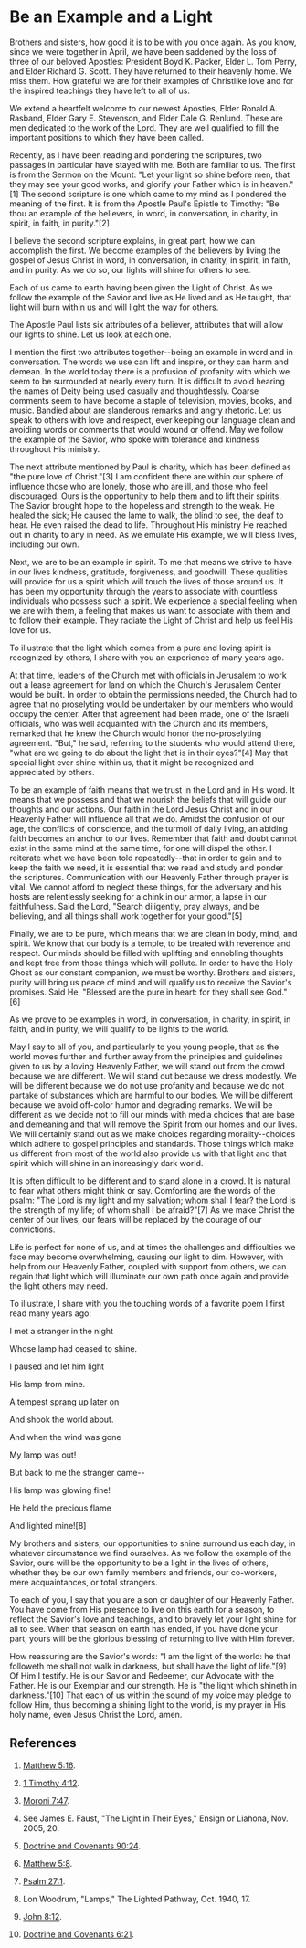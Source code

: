 # Be an Example and a Light

Brothers and sisters, how good it is to be with you once again. As you know,
since we were together in April, we have been saddened by the loss of three of
our beloved Apostles: President Boyd K. Packer, Elder L. Tom Perry, and Elder
Richard G. Scott. They have returned to their heavenly home. We miss them. How
grateful we are for their examples of Christlike love and for the inspired
teachings they have left to all of us.

We extend a heartfelt welcome to our newest Apostles, Elder Ronald A. Rasband,
Elder Gary E. Stevenson, and Elder Dale G. Renlund. These are men dedicated to
the work of the Lord. They are well qualified to fill the important positions
to which they have been called.

Recently, as I have been reading and pondering the scriptures, two passages in
particular have stayed with me. Both are familiar to us. The first is from the
Sermon on the Mount: "Let your light so shine before men, that they may see
your good works, and glorify your Father which is in heaven."[1] The second
scripture is one which came to my mind as I pondered the meaning of the first.
It is from the Apostle Paul's Epistle to Timothy: "Be thou an example of the
believers, in word, in conversation, in charity, in spirit, in faith, in
purity."[2]

I believe the second scripture explains, in great part, how we can accomplish
the first. We become examples of the believers by living the gospel of Jesus
Christ in word, in conversation, in charity, in spirit, in faith, and in
purity. As we do so, our lights will shine for others to see.

Each of us came to earth having been given the Light of Christ. As we follow
the example of the Savior and live as He lived and as He taught, that light
will burn within us and will light the way for others.

The Apostle Paul lists six attributes of a believer, attributes that will
allow our lights to shine. Let us look at each one.

I mention the first two attributes together--being an example in word and in
conversation. The words we use can lift and inspire, or they can harm and
demean. In the world today there is a profusion of profanity with which we
seem to be surrounded at nearly every turn. It is difficult to avoid hearing
the names of Deity being used casually and thoughtlessly. Coarse comments seem
to have become a staple of television, movies, books, and music. Bandied about
are slanderous remarks and angry rhetoric. Let us speak to others with love
and respect, ever keeping our language clean and avoiding words or comments
that would wound or offend. May we follow the example of the Savior, who spoke
with tolerance and kindness throughout His ministry.

The next attribute mentioned by Paul is charity, which has been defined as
"the pure love of Christ."[3] I am confident there are within our sphere of
influence those who are lonely, those who are ill, and those who feel
discouraged. Ours is the opportunity to help them and to lift their spirits.
The Savior brought hope to the hopeless and strength to the weak. He healed
the sick; He caused the lame to walk, the blind to see, the deaf to hear. He
even raised the dead to life. Throughout His ministry He reached out in
charity to any in need. As we emulate His example, we will bless lives,
including our own.

Next, we are to be an example in spirit. To me that means we strive to have in
our lives kindness, gratitude, forgiveness, and goodwill. These qualities will
provide for us a spirit which will touch the lives of those around us. It has
been my opportunity through the years to associate with countless individuals
who possess such a spirit. We experience a special feeling when we are with
them, a feeling that makes us want to associate with them and to follow their
example. They radiate the Light of Christ and help us feel His love for us.

To illustrate that the light which comes from a pure and loving spirit is
recognized by others, I share with you an experience of many years ago.

At that time, leaders of the Church met with officials in Jerusalem to work
out a lease agreement for land on which the Church's Jerusalem Center would be
built. In order to obtain the permissions needed, the Church had to agree that
no proselyting would be undertaken by our members who would occupy the center.
After that agreement had been made, one of the Israeli officials, who was well
acquainted with the Church and its members, remarked that he knew the Church
would honor the no-proselyting agreement. "But," he said, referring to the
students who would attend there, "what are we going to do about the light that
is in their eyes?"[4] May that special light ever shine within us, that it
might be recognized and appreciated by others.

To be an example of faith means that we trust in the Lord and in His word. It
means that we possess and that we nourish the beliefs that will guide our
thoughts and our actions. Our faith in the Lord Jesus Christ and in our
Heavenly Father will influence all that we do. Amidst the confusion of our
age, the conflicts of conscience, and the turmoil of daily living, an abiding
faith becomes an anchor to our lives. Remember that faith and doubt cannot
exist in the same mind at the same time, for one will dispel the other. I
reiterate what we have been told repeatedly--that in order to gain and to keep
the faith we need, it is essential that we read and study and ponder the
scriptures. Communication with our Heavenly Father through prayer is vital. We
cannot afford to neglect these things, for the adversary and his hosts are
relentlessly seeking for a chink in our armor, a lapse in our faithfulness.
Said the Lord, "Search diligently, pray always, and be believing, and all
things shall work together for your good."[5]

Finally, we are to be pure, which means that we are clean in body, mind, and
spirit. We know that our body is a temple, to be treated with reverence and
respect. Our minds should be filled with uplifting and ennobling thoughts and
kept free from those things which will pollute. In order to have the Holy
Ghost as our constant companion, we must be worthy. Brothers and sisters,
purity will bring us peace of mind and will qualify us to receive the Savior's
promises. Said He, "Blessed are the pure in heart: for they shall see God."[6]

As we prove to be examples in word, in conversation, in charity, in spirit, in
faith, and in purity, we will qualify to be lights to the world.

May I say to all of you, and particularly to you young people, that as the
world moves further and further away from the principles and guidelines given
to us by a loving Heavenly Father, we will stand out from the crowd because we
are different. We will stand out because we dress modestly. We will be
different because we do not use profanity and because we do not partake of
substances which are harmful to our bodies. We will be different because we
avoid off-color humor and degrading remarks. We will be different as we decide
not to fill our minds with media choices that are base and demeaning and that
will remove the Spirit from our homes and our lives. We will certainly stand
out as we make choices regarding morality--choices which adhere to gospel
principles and standards. Those things which make us different from most of
the world also provide us with that light and that spirit which will shine in
an increasingly dark world.

It is often difficult to be different and to stand alone in a crowd. It is
natural to fear what others might think or say. Comforting are the words of
the psalm: "The Lord is my light and my salvation; whom shall I fear? the Lord
is the strength of my life; of whom shall I be afraid?"[7] As we make Christ
the center of our lives, our fears will be replaced by the courage of our
convictions.

Life is perfect for none of us, and at times the challenges and difficulties
we face may become overwhelming, causing our light to dim. However, with help
from our Heavenly Father, coupled with support from others, we can regain that
light which will illuminate our own path once again and provide the light
others may need.

To illustrate, I share with you the touching words of a favorite poem I first
read many years ago:

I met a stranger in the night

Whose lamp had ceased to shine.

I paused and let him light

His lamp from mine.

A tempest sprang up later on

And shook the world about.

And when the wind was gone

My lamp was out!

But back to me the stranger came--

His lamp was glowing fine!

He held the precious flame

And lighted mine![8]

My brothers and sisters, our opportunities to shine surround us each day, in
whatever circumstance we find ourselves. As we follow the example of the
Savior, ours will be the opportunity to be a light in the lives of others,
whether they be our own family members and friends, our co-workers, mere
acquaintances, or total strangers.

To each of you, I say that you are a son or daughter of our Heavenly Father.
You have come from His presence to live on this earth for a season, to reflect
the Savior's love and teachings, and to bravely let your light shine for all
to see. When that season on earth has ended, if you have done your part, yours
will be the glorious blessing of returning to live with Him forever.

How reassuring are the Savior's words: "I am the light of the world: he that
followeth me shall not walk in darkness, but shall have the light of life."[9]
Of Him I testify. He is our Savior and Redeemer, our Advocate with the Father.
He is our Exemplar and our strength. He is "the light which shineth in
darkness."[10] That each of us within the sound of my voice may pledge to
follow Him, thus becoming a shining light to the world, is my prayer in His
holy name, even Jesus Christ the Lord, amen.

## References

  1.  [Matthew 5:16](https://www.lds.org/scriptures/nt/matt/5.16?lang=eng#15).

  2.  [1 Timothy 4:12](https://www.lds.org/scriptures/nt/1-tim/4.12?lang=eng#11).

  3.  [Moroni 7:47](https://www.lds.org/scriptures/bofm/moro/7.47?lang=eng#46).

  4.  See James E. Faust, "The Light in Their Eyes," Ensign or Liahona, Nov. 2005, 20.

  5.  [Doctrine and Covenants 90:24](https://www.lds.org/scriptures/dc-testament/dc/90.24?lang=eng#23).

  6.  [Matthew 5:8](https://www.lds.org/scriptures/nt/matt/5.8?lang=eng#7).

  7.  [Psalm 27:1](https://www.lds.org/scriptures/ot/ps/27.1?lang=eng#0).

  8.  Lon Woodrum, "Lamps,"  The Lighted Pathway, Oct. 1940, 17.

  9.  [John 8:12](https://www.lds.org/scriptures/nt/john/8.12?lang=eng#11).

  10.  [Doctrine and Covenants 6:21](https://www.lds.org/scriptures/dc-testament/dc/6.21?lang=eng#20).

